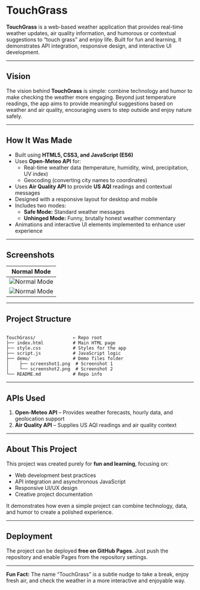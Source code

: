 
# TouchGrass

**TouchGrass** is a web-based weather application that provides real-time weather updates, air quality information, and humorous or contextual suggestions to “touch grass” and enjoy life. Built for fun and learning, it demonstrates API integration, responsive design, and interactive UI development.

---

## Vision

The vision behind **TouchGrass** is simple: combine technology and humor to make checking the weather more engaging. Beyond just temperature readings, the app aims to provide meaningful suggestions based on weather and air quality, encouraging users to step outside and enjoy nature safely.

---

## How It Was Made

- Built using **HTML5, CSS3, and JavaScript (ES6)**  
- Uses **Open-Meteo API** for:
  - Real-time weather data (temperature, humidity, wind, precipitation, UV index)
  - Geocoding (converting city names to coordinates)  
- Uses **Air Quality API** to provide **US AQI** readings and contextual messages  
- Designed with a responsive layout for desktop and mobile  
- Includes two modes:
  - **Safe Mode:** Standard weather messages  
  - **Unhinged Mode:** Funny, brutally honest weather commentary  
- Animations and interactive UI elements implemented to enhance user experience  

---

## Screenshots

| Normal Mode |
|-------------|
| ![Normal Mode](demo/screenshot1.png) |
| ![Normal Mode](demo/screenshot2.png) |

---

## Project Structure

```

TouchGrass/              ← Repo root
├── index.html           # Main HTML page 
├── style.css            # Styles for the app
├── script.js            # JavaScript logic
├── demo/                # Demo files folder
│    ├── screenshot1.png  # Screenshot 1
│    └── screenshot2.png  # Screenshot 2
└── README.md            # Repo info

```

---

## APIs Used

1. **Open-Meteo API** – Provides weather forecasts, hourly data, and geolocation support  
2. **Air Quality API** – Supplies US AQI readings and air quality context  

---

## About This Project

This project was created purely for **fun and learning**, focusing on:

- Web development best practices  
- API integration and asynchronous JavaScript  
- Responsive UI/UX design  
- Creative project documentation  

It demonstrates how even a simple project can combine technology, data, and humor to create a polished experience.

---

## Deployment

The project can be deployed **free on GitHub Pages**. Just push the repository and enable Pages from the repository settings.

---

**Fun Fact:** The name “TouchGrass” is a subtle nudge to take a break, enjoy fresh air, and check the weather in a more interactive and enjoyable way.

